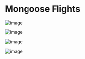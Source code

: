 # Mongoose Flights

![image](https://github.com/deseanward/Mongoose-Flights/assets/139034534/69050756-add0-4a84-ad03-6c224dca0a1a)

![image](https://github.com/deseanward/Mongoose-Flights/assets/139034534/867d5f1b-1197-4bce-9d07-e59890249b8f)

![image](https://github.com/deseanward/Mongoose-Flights/assets/139034534/a2af2d28-ce88-4694-ab60-d2e794d11bc9)

![image](https://github.com/deseanward/Mongoose-Flights/assets/139034534/5a7b507e-e7e6-4d9e-99bd-df0059ce38e3)








